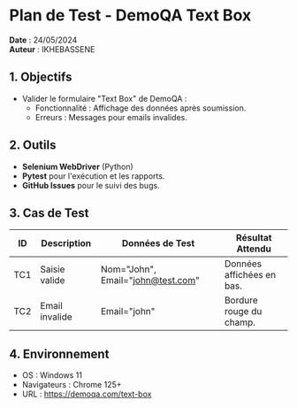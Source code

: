 # Plan de Test - DemoQA Text Box  
**Date** : 24/05/2024  
**Auteur** : IKHEBASSENE 

## 1. Objectifs  
- Valider le formulaire "Text Box" de DemoQA :  
  - Fonctionnalité : Affichage des données après soumission.  
  - Erreurs : Messages pour emails invalides.  

## 2. Outils  
- **Selenium WebDriver** (Python)  
- **Pytest** pour l'exécution et les rapports.  
- **GitHub Issues** pour le suivi des bugs.  

## 3. Cas de Test  
| ID  | Description           | Données de Test         | Résultat Attendu          |  
|-----|-----------------------|-------------------------|---------------------------|  
| TC1 | Saisie valide         | Nom="John", Email="john@test.com" | Données affichées en bas. |  
| TC2 | Email invalide        | Email="john"            | Bordure rouge du champ.   |  

## 4. Environnement  
- OS : Windows 11  
- Navigateurs : Chrome 125+  
- URL : https://demoqa.com/text-box  
